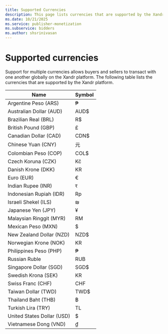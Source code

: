 ```yaml
---
title: Supported Currencies
description: This page lists currencies that are supported by the Xandr platform.
ms.date: 10/21/2025
ms.service: publisher-monetization
ms.subservice: bidders
ms.author: shsrinivasan
---
```


# Supported currencies

Support for multiple currencies allows buyers and sellers to transact with one another globally on the Xandr platform. The following table lists the currencies that are supported by the Xandr platform.

| Name | Symbol |
|--|--|
| Argentine Peso (ARS) | ₱ |
| Australian Dollar (AUD) | AUD$ |
| Brazilian Real (BRL) | R$ |
| British Pound (GBP) | £ |
| Canadian Dollar (CAD) | CDN$ |
| Chinese Yuan (CNY) | 元 |
| Colombian Peso (COP) | COL$ |
| Czech Koruna (CZK) | Kč |
| Danish Krone (DKK) | KR |
| Euro (EUR) | € |
| Indian Rupee (INR) | र |
| Indonesian Rupiah (IDR) | Rp |
| Israeli Shekel (ILS) | ₪ |
| Japanese Yen (JPY) | ¥ |
| Malaysian Ringgit (MYR) | RM |
| Mexican Peso (MXN) | $ |
| New Zealand Dollar (NZD) | NZD$ |
| Norwegian Krone (NOK) | KR |
| Philippines Peso (PHP) | ₱ |
| Russian Ruble | RUB |
| Singapore Dollar (SGD) | SGD$ |
| Swedish Krona (SEK) | KR |
| Swiss Franc (CHF) | CHF |
| Taiwan Dollar (TWD) | TWD$ |
| Thailand Baht (THB) | ฿ |
| Turkish Lira (TRY) | TL |
| United States Dollar (USD) | $ |
| Vietnamese Dong (VND) | ₫ |
